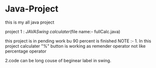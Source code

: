 # Java-Project
this is my all java project 


project 1 : _JAVASwing calculater_(file name:- fullCalc.java) 

this project is in pending work bu 90 percent is finished
NOTE :- 1. In this project calculater "%" button is working as remender operator not like percentage operator 
       
2.code can be  long  couse of beginear label in swing. 
